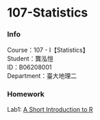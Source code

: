 # 107-Statistics
### Info    
Course：107 - I【Statistics】    
Student：龔泓愷   
ID：B06208001    
Department：臺大地理二    
### Homework
Lab1: [A Short Introduction to R](https://bourbon0212.github.io/107-Statistics/Lab1/Lab1.html)
